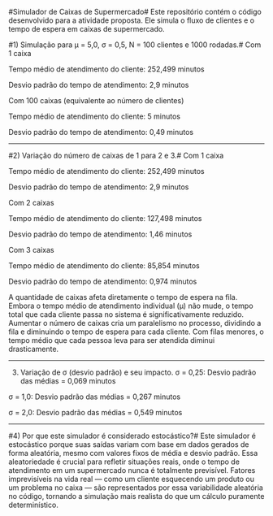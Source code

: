 #Simulador de Caixas de Supermercado#
Este repositório contém o código desenvolvido para a atividade proposta. Ele simula o fluxo de clientes e o tempo de espera em caixas de supermercado.

#1) Simulação para µ = 5,0, σ = 0,5, N = 100 clientes e 1000 rodadas.#
Com 1 caixa

Tempo médio de atendimento do cliente: 252,499 minutos

Desvio padrão do tempo de atendimento: 2,9 minutos

Com 100 caixas (equivalente ao número de clientes)

Tempo médio de atendimento do cliente: 5 minutos

Desvio padrão do tempo de atendimento: 0,49 minutos
_______________________________________________________________________________________________________________________________________________________________________________________________________________________________________________________________________
#2) Variação do número de caixas de 1 para 2 e 3.#
Com 1 caixa

Tempo médio de atendimento do cliente: 252,499 minutos

Desvio padrão do tempo de atendimento: 2,9 minutos

Com 2 caixas

Tempo médio de atendimento do cliente: 127,498 minutos

Desvio padrão do tempo de atendimento: 1,46 minutos

Com 3 caixas

Tempo médio de atendimento do cliente: 85,854 minutos

Desvio padrão do tempo de atendimento: 0,974 minutos

A quantidade de caixas afeta diretamente o tempo de espera na fila. Embora o tempo médio de atendimento individual (µ) não mude, o tempo total que cada cliente passa no sistema é significativamente reduzido. Aumentar o número de caixas cria um paralelismo no processo, dividindo a fila e diminuindo o tempo de espera para cada cliente. Com filas menores, o tempo médio que cada pessoa leva para ser atendida diminui drasticamente.
__________________________________________________________________________________________________________________________________________________________________________________________________________________________________________________________________________
3) Variação de σ (desvio padrão) e seu impacto.
σ = 0,25: Desvio padrão das médias = 0,069 minutos

σ = 1,0: Desvio padrão das médias = 0,267 minutos

σ = 2,0: Desvio padrão das médias = 0,549 minutos
___________________________________________________________________________________________________________________________________________________________________________________________________________________________________________________________________________
#4) Por que este simulador é considerado estocástico?#
Este simulador é estocástico porque suas saídas variam com base em dados gerados de forma aleatória, mesmo com valores fixos de média e desvio padrão. Essa aleatoriedade é crucial para refletir situações reais, onde o tempo de atendimento em um supermercado nunca é totalmente previsível. Fatores imprevisíveis na vida real — como um cliente esquecendo um produto ou um problema no caixa — são representados por essa variabilidade aleatória no código, tornando a simulação mais realista do que um cálculo puramente determinístico.
